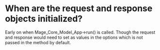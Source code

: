# When are the request and response objects initialized?

Early on when Mage_Core_Model_App->run() is called.
Though the request and response would need to set as values in the options which is not passed in the method by default.
